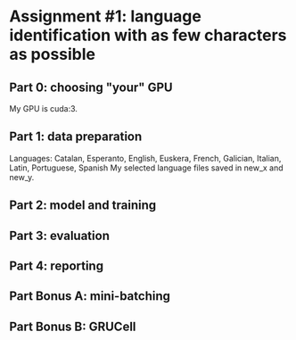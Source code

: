 # Assignment #1: language identification with as few characters as possible

## Part 0: choosing "your" GPU
My GPU is cuda:3.

## Part 1: data preparation
Languages: Catalan, Esperanto, English, Euskera, French, Galician, Italian, Latin, Portuguese, Spanish
My selected language files saved in new_x and new_y.

## Part 2: model and training
## Part 3: evaluation
## Part 4: reporting
## Part Bonus A: mini-batching
## Part Bonus B: GRUCell
